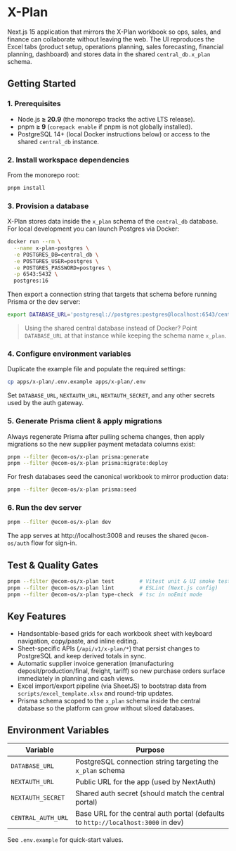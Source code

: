 # X-Plan

Next.js 15 application that mirrors the X-Plan workbook so ops, sales, and finance can collaborate without leaving the web. The UI reproduces the Excel tabs (product setup, operations planning, sales forecasting, financial planning, dashboard) and stores data in the shared `central_db.x_plan` schema.

## Getting Started

### 1. Prerequisites

- Node.js **≥ 20.9** (the monorepo tracks the active LTS release).
- pnpm **≥ 9** (`corepack enable` if pnpm is not globally installed).
- PostgreSQL 14+ (local Docker instructions below) or access to the shared `central_db` instance.

### 2. Install workspace dependencies

From the monorepo root:

```bash
pnpm install
```

### 3. Provision a database

X-Plan stores data inside the `x_plan` schema of the `central_db` database. For local development you can launch Postgres via Docker:

```bash
docker run --rm \
  --name x-plan-postgres \
  -e POSTGRES_DB=central_db \
  -e POSTGRES_USER=postgres \
  -e POSTGRES_PASSWORD=postgres \
  -p 6543:5432 \
  postgres:16
```

Then export a connection string that targets that schema before running Prisma or the dev server:

```bash
export DATABASE_URL='postgresql://postgres:postgres@localhost:6543/central_db?schema=x_plan'
```

> Using the shared central database instead of Docker? Point `DATABASE_URL` at that instance while keeping the schema name `x_plan`.

### 4. Configure environment variables

Duplicate the example file and populate the required settings:

```bash
cp apps/x-plan/.env.example apps/x-plan/.env
```

Set `DATABASE_URL`, `NEXTAUTH_URL`, `NEXTAUTH_SECRET`, and any other secrets used by the auth gateway.

### 5. Generate Prisma client & apply migrations

Always regenerate Prisma after pulling schema changes, then apply migrations so the new supplier payment metadata columns exist:

```bash
pnpm --filter @ecom-os/x-plan prisma:generate
pnpm --filter @ecom-os/x-plan prisma:migrate:deploy
```

For fresh databases seed the canonical workbook to mirror production data:

```bash
pnpm --filter @ecom-os/x-plan prisma:seed
```

### 6. Run the dev server

```bash
pnpm --filter @ecom-os/x-plan dev
```

The app serves at http://localhost:3008 and reuses the shared `@ecom-os/auth` flow for sign-in.

## Test & Quality Gates

```bash
pnpm --filter @ecom-os/x-plan test        # Vitest unit & UI smoke tests
pnpm --filter @ecom-os/x-plan lint        # ESLint (Next.js config)
pnpm --filter @ecom-os/x-plan type-check  # tsc in noEmit mode
```

## Key Features

- Handsontable-based grids for each workbook sheet with keyboard navigation, copy/paste, and inline editing.
- Sheet-specific APIs (`/api/v1/x-plan/*`) that persist changes to PostgreSQL and keep derived totals in sync.
- Automatic supplier invoice generation (manufacturing deposit/production/final, freight, tariff) so new purchase orders surface immediately in planning and cash views.
- Excel import/export pipeline (via SheetJS) to bootstrap data from `scripts/excel_template.xlsx` and round-trip updates.
- Prisma schema scoped to the `x_plan` schema inside the central database so the platform can grow without siloed databases.

## Environment Variables

| Variable | Purpose |
| --- | --- |
| `DATABASE_URL` | PostgreSQL connection string targeting the `x_plan` schema |
| `NEXTAUTH_URL` | Public URL for the app (used by NextAuth) |
| `NEXTAUTH_SECRET` | Shared auth secret (should match the central portal) |
| `CENTRAL_AUTH_URL` | Base URL for the central auth portal (defaults to `http://localhost:3000` in dev) |

See `.env.example` for quick-start values.
